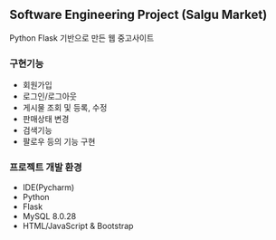 ## Software Engineering Project (Salgu Market)
Python Flask 기반으로 만든 웹 중고사이트
### 구현기능
* 회원가입
* 로그인/로그아웃
* 게시물 조회 및 등록, 수정
* 판매상태 변경
* 검색기능
* 팔로우 등의 기능 구현

### 프로젝트 개발 환경
* IDE(Pycharm) 
* Python
* Flask
* MySQL 8.0.28
* HTML/JavaScript & Bootstrap
